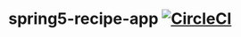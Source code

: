 # spring5-recipe-app [![CircleCI](https://img.shields.io/circleci/build/github/GeekStartup/spring5-recipe-app?style=plastic)](https://img.shields.io/circleci/build/github/GeekStartup/spring5-recipe-app?style=plastic)

